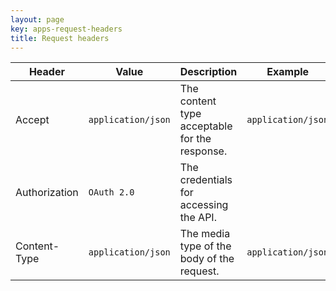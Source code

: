 ```yaml
---
layout: page
key: apps-request-headers
title: Request headers
---
```


| Header      | Value      | Description    | Example   |
|---------------|---------------| -------|----------|
| Accept      | `application/json` | The content type acceptable for the response. | `application/json`   |
| Authorization      | `OAuth 2.0` | The credentials for accessing the API. |    |
| Content-Type      | `application/json` | The media type of the body of the request. | `application/json`   |
